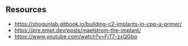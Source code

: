 
## Resources
- https://shogunlab.gitbook.io/building-c2-implants-in-cpp-a-primer/
- https://pre.empt.dev/posts/maelstrom-the-implant/
- https://www.youtube.com/watch?v=FiT7-zxQGbo

